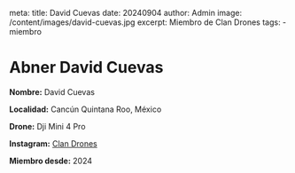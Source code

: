 meta:
  title: David Cuevas
  date: 20240904
  author: Admin
  image: /content/images/david-cuevas.jpg
  excerpt: Miembro de Clan Drones
  tags:
    - miembro

# Abner David Cuevas
**Nombre:** David Cuevas

**Localidad:** Cancún Quintana Roo, México

**Drone:** Dji Mini 4 Pro 

**Instagram:** [Clan Drones](https://instagram.com/elclandrones)

**Miembro desde:** 2024
